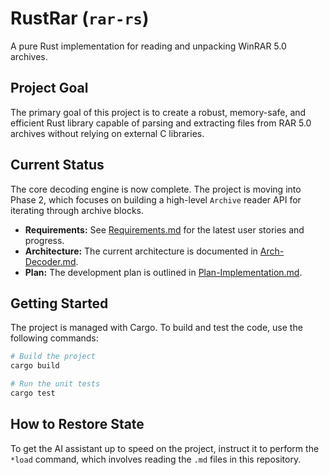 # RustRar (`rar-rs`)

A pure Rust implementation for reading and unpacking WinRAR 5.0 archives.

## Project Goal

The primary goal of this project is to create a robust, memory-safe, and efficient Rust library capable of parsing and extracting files from RAR 5.0 archives without relying on external C libraries.

## Current Status

The core decoding engine is now complete. The project is moving into Phase 2, which focuses on building a high-level `Archive` reader API for iterating through archive blocks.

*   **Requirements:** See [Requirements.md](Requirements.md) for the latest user stories and progress.
*   **Architecture:** The current architecture is documented in [Arch-Decoder.md](Arch-Decoder.md).
*   **Plan:** The development plan is outlined in [Plan-Implementation.md](Plan-Implementation.md).

## Getting Started

The project is managed with Cargo. To build and test the code, use the following commands:

```bash
# Build the project
cargo build

# Run the unit tests
cargo test
```

## How to Restore State

To get the AI assistant up to speed on the project, instruct it to perform the `*load` command, which involves reading the `.md` files in this repository.
